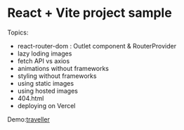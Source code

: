 # React + Vite project sample

Topics:
- react-router-dom : Outlet component & RouterProvider
- lazy loding images
- fetch API vs axios
- animations without frameworks
- styling without frameworks
- using static images
- using hosted images
- 404.html
- deploying on Vercel

Demo:[traveller](https://traveller-vercel-o60mge3gi-mkatay.vercel.app/)